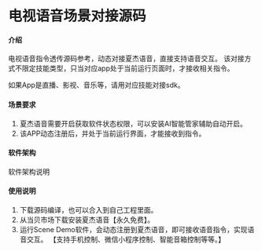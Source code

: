 # 电视语音场景对接源码

#### 介绍
电视语音指令透传源码参考，动态对接夏杰语音，直接支持语音交互。
该对接方式不限定技能类型，只当对应app处于当前运行页面时，才接收相关指令。

如果App是直播、影视、音乐等，请用对应技能对接sdk。

#### 场景要求
1. 夏杰语音需要开启获取软件状态权限，可以安装AI智能管家辅助自动开启。
2. 该APP动态注册后，并处于当前运行界面，才能接收到指令。

#### 软件架构
软件架构说明


#### 使用说明

1.  下载源码编译，也可以合入到自己工程里面。
2.  从当贝市场下载安装夏杰语音【永久免费】。
3.  运行Scene Demo软件，会动态注册到夏杰语音，即可接收语音指令，实现语音交互。
【支持手机控制、微信小程序控制、智能音箱控制等等。】
